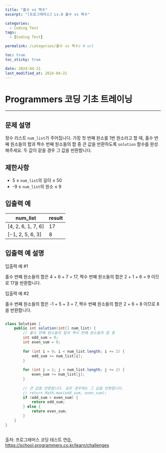 ```yaml
---
title: "홀수 vs 짝수"
excerpt: "[프로그래머스] Lv.0 홀수 vs 짝수"

categories:
  - Coding Test
tags:
  - [Coding Test]

permalink: /categories/홀수 vs 짝수/ # url

toc: true
toc_sticky: true

date: 2024-04-21
last_modified_at: 2024-04-21
---
```


# Programmers 코딩 기초 트레이닝

---

문제 설명
---
정수 리스트 `num_list`가 주어집니다. 가장 첫 번째 원소를 1번 원소라고 할 때, 홀수 번째 원소들의 합과 짝수 번째 원소들의 합 중 큰 값을 반환하도록 `solution` 함수를 완성해주세요. 두 값이 같을 경우 그 값을 반환합니다.

제한사항
---
- 5 ≤ `num_list`의 길이 ≤ 50
- -9 ≤ `num_list`의 원소 ≤ 9

입출력 예
---

| num_list          | result |
|-------------------|--------|
| [4, 2, 6, 1, 7, 6] | 17     |
| [-1, 2, 5, 6, 3]   | 8      |

입출력 예 설명
---
입출력 예 #1

홀수 번째 원소들의 합은 4 + 6 + 7 = 17, 짝수 번째 원소들의 합은 2 + 1 + 6 = 9 이므로 17을 반환합니다.

입출력 예 #2

홀수 번째 원소들의 합은 -1 + 5 + 3 = 7, 짝수 번째 원소들의 합은 2 + 6 = 8 이므로 8을 반환합니다.

```java

class Solution {
    public int solution(int[] num_list) {
        // 홀수 번째 원소들의 합과 짝수 번째 원소들의 합 중
        int odd_sum = 0;
        int even_sum = 0;
        
        for (int i = 0; i < num_list.length; i += 2) {
            odd_sum += num_list[i];
        }
        
        for (int j = 1; j < num_list.length; j += 2) {
            even_sum += num_list[j];
        }
        
        // 큰 값을 반환합니다. 같은 경우에는 그 값을 반환합니다.
        // return Math.max(odd_sum, even_sum);
        if (odd_sum > even_sum) {
            return odd_sum;
        } else {
            return even_sum;
        }
    }
}



``````

출처: 프로그래머스 코딩 테스트 연습, https://school.programmers.co.kr/learn/challenges

